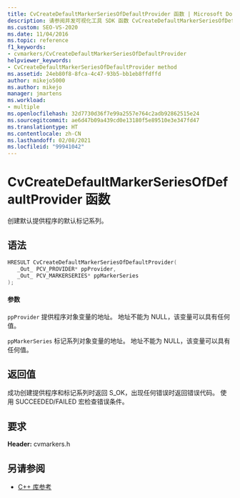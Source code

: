 ```yaml
---
title: CvCreateDefaultMarkerSeriesOfDefaultProvider 函数 | Microsoft Docs
description: 请参阅并发可视化工具 SDK 函数 CvCreateDefaultMarkerSeriesOfDefaultProvider（C 库）的参考信息。
ms.custom: SEO-VS-2020
ms.date: 11/04/2016
ms.topic: reference
f1_keywords:
- cvmarkers/CvCreateDefaultMarkerSeriesOfDefaultProvider
helpviewer_keywords:
- CvCreateDefaultMarkerSeriesOfDefaultProvider method
ms.assetid: 24eb80f8-8fca-4c47-93b5-bb1eb8ffdffd
author: mikejo5000
ms.author: mikejo
manager: jmartens
ms.workload:
- multiple
ms.openlocfilehash: 32d7730d36f7e99a2557e764c2adb92862515e24
ms.sourcegitcommit: ae6d47b09a439cd0e13180f5e89510e3e347fd47
ms.translationtype: HT
ms.contentlocale: zh-CN
ms.lasthandoff: 02/08/2021
ms.locfileid: "99941042"
---
```

# <a name="cvcreatedefaultmarkerseriesofdefaultprovider-function"></a>CvCreateDefaultMarkerSeriesOfDefaultProvider 函数
创建默认提供程序的默认标记系列。

## <a name="syntax"></a>语法

```C
HRESULT CvCreateDefaultMarkerSeriesOfDefaultProvider(
   _Out_ PCV_PROVIDER* ppProvider,
   _Out_ PCV_MARKERSERIES* ppMarkerSeries
);
```

#### <a name="parameters"></a>参数
 `ppProvider` 提供程序对象变量的地址。 地址不能为 NULL，该变量可以具有任何值。

 `ppMarkerSeries` 标记系列对象变量的地址。 地址不能为 NULL，该变量可以具有任何值。

## <a name="return-value"></a>返回值
 成功创建提供程序和标记系列时返回 S_OK，出现任何错误时返回错误代码。 使用 SUCCEEDED/FAILED 宏检查错误条件。

## <a name="requirements"></a>要求
 **Header:** cvmarkers.h

## <a name="see-also"></a>另请参阅
- [C++ 库参考](../profiling/cpp-library-reference.md)